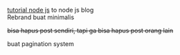 [tutorial node js](https://vegibit.com/node-js-blog-tutorial/) to node js blog \
Rebrand buat minimalis

~~bisa hapus post sendiri, tapi ga bisa hapus post orang lain~~

buat pagination system
